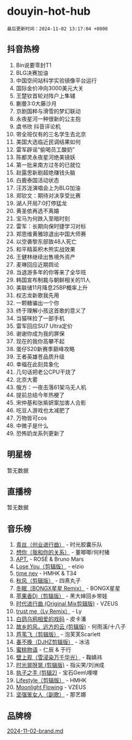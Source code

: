 # douyin-hot-hub

`最后更新时间：2024-11-02 13:17:04 +0800`

## 抖音热榜

1. Bin说要零封T1
1. BLG决赛加油
1. 中国空间站科学实验镜像平台运行
1. 国际金价冲向3000美元大关
1. 王楚钦首轮对阵户上隼辅
1. 蒯曼3:0大藤沙月
1. 京剧国粹与滑雪的梦幻联动
1. 永夜星河一种很新的公主抱
1. 虞书欣 抖音评论机
1. 带全班仅有的三名学生去北京
1. 美国大选临近民调结果如何
1. 雷军辟谣“偷喝员工酸奶”
1. 陈都灵永夜星河绝美镜妖
1. 第一批来南方过冬的已就位
1. 赵露思新剧超绝赚钱头脑
1. 白鹿泰国活动状态
1. 汪苏泷演唱会上为BLG加油
1. 郑钦文：期待对决享受比赛
1. 湖人开局7:0打停猛龙
1. 黄圣依再选不离婚
1. 宝马为何跌入至暗时刻
1. 雷军：长期向保时捷学习对标
1. 郑思维黄雅琼退出中国大师赛
1. 以空袭黎东部致48人死亡
1. 和平精英积木熊实战效果
1. 王健林继续出售境外资产
1. 麦琳回应近期舆论
1. 当退游多年的你等来了全华班
1. 韩国宣布制裁与朝鲜相关的11人
1. 美联储11月降息25BP概率上升
1. 权志龙新歌我先用
1. 一颗糖骗出一个你
1. 终于理解小孩这首歌的意义了
1. 当猫咪捡了一部手机
1. 雷军回应SU7 Ultra定价
1. 谢谢你成为我的屏保
1. 现在的我你高攀不起
1. 蛋仔S20新赛季巅峰攻略
1. 王者英雄苍品质升级
1. 幸福在此刻具象化
1. 几句话把老公CPU干烧了
1. 北京大雾
1. 俄方：一夜击落61架乌无人机
1. 提前总结今年热梗了
1. 宋仲基和张紫妍案加害人合影
1. 吃豆人游戏也太减肥了
1. 万物皆可cos
1. 中微子是什么
1. 恐怖奶龙系列更新了

## 明星榜

暂无数据

## 直播榜

暂无数据

## 音乐榜

1. [青丝（创业进行曲）](https://sf5-hl-cdn-tos.douyinstatic.com/obj/tos-cn-ve-2774/ooYARJB5iBRNhCOkDsS3BAKW91CIMoQfwzwKLi) - 时光胶囊乐队
1. [想你（我和你的关系）](https://sf5-hl-cdn-tos.douyinstatic.com/obj/tos-cn-ve-2774/o8QxhcOBDYYX0zqKCjFVQXZ3RBffnRBQEogitG) - 董唧唧/何村猪
1. [APT.](https://sf5-hl-cdn-tos.douyinstatic.com/obj/tos-cn-ve-2774/oUIcRnUtZBV1JgZtxIMCAiiBSVBSEEOCFfkeMQ) - ROSÉ & Bruno Mars
1. [Lose You（剪辑版）](https://sf5-hl-cdn-tos.douyinstatic.com/obj/tos-cn-ve-2774/og9yxQxAWI86iBNr9ojBFMoWTIvDZZb8HwiGY) - elzio
1. [time nev](https://sf3-cdn-tos.douyinstatic.com/obj/tos-cn-ve-2774/oc6aICzpzBCWrhCvDVi2AZmQLt0gIBxfMEfd6i) - HMHK & T34
1. [秋风（剪辑版）](https://sf3-cdn-tos.douyinstatic.com/obj/tos-cn-ve-2774/ocGaU84LfAfzMd2wbXdQFpCGhBiXg82JNMRRie) - 四熹丸子
1. [冬眠（BONGX星星 Remix）](https://sf5-hl-cdn-tos.douyinstatic.com/obj/tos-cn-ve-2774/oMCfFFoE3LwQ7agAgOIG4ieExqkeAsxNBEkLdz) - BONGX星星
1. [苹果香Dj（剪辑版）](https://sf3-cdn-tos.douyinstatic.com/obj/tos-cn-ve-2774/oEeIEQbYGAOspCTRAIeYF4Ok8LgZ8NBaRe4ztR) - 黑大婶回乡带娃
1. [时代进行曲 (Original Mix剪辑版)](https://sf5-hl-cdn-tos.douyinstatic.com/obj/tos-cn-ve-2774/oYrssziLdrtiW6cKABM8n5Vfc2xwXiIBInoAkn) - VZEUS
1. [trust me（Ly Remix）](https://sf5-hl-cdn-tos.douyinstatic.com/obj/tos-cn-ve-2774/oUo1M8fz5AfmMSExABQQKFE0eCMWgsiccfqrMA) - Ly
1. [白鸽乌鸦相爱的戏码](https://sf3-cdn-tos.douyinstatic.com/obj/tos-cn-ve-2774/oMVVEf6eDAOmFtNtCsEqKpIorBDM8Nkg6TZRqC) - 皮卡潘
1. [故乡的风，远方的云 (剪辑版)](https://sf5-hl-cdn-tos.douyinstatic.com/obj/tos-cn-ve-2774/ooPEdiZMrAAWisczq1WXoZYGU6GxII2UUBvYI) - 何雨溪/十八子
1. [芦苇飞（剪辑版）](https://sf5-hl-cdn-tos.douyinstatic.com/obj/tos-cn-ve-2774/ok3IaChjEFFoK3FAMzXDEgfpeE6Al3Nv2BnfCW) - 泡芙芙Scarlett
1. [春不晚（DJHZ剪辑版）](https://sf3-cdn-tos.douyinstatic.com/obj/tos-cn-ve-2774/osEZa7YZ6wNo9QDABgfGFaCQKRQTNafsBJDnKt) - 冰洁
1. [蜜桃物语](https://sf3-cdn-tos.douyinstatic.com/obj/tos-cn-ve-2774/oIhOSCZtIACtYU4XQkngiW9kCBfVD1Fz9IYeqL) - 仁辰 & 于行
1. [壁上观（雪浸染万千华光）](https://sf3-cdn-tos.douyinstatic.com/obj/tos-cn-ve-2774/ocIizBMxWi8vA8UdAMIYdYCjgBB5Z3WZWxrvY) - 鞠婧祎
1. [时光晃呀晃 (剪辑版)](https://sf5-hl-cdn-tos.douyinstatic.com/obj/tos-cn-ve-2774/o8ACeQem3gwI1x3GIYGAfKG0LJebKFRJDwRwyW) - 指尖笑/刘洲成
1. [执子之手 (剪辑2)](https://sf5-hl-cdn-tos.douyinstatic.com/obj/tos-cn-ve-2774/oUoZLQjCc31XzqsBnBQUNgeKtYPBcgbFDwtfcu) - 宝石Gem\哩哩
1. [Lifestyle（剪辑版）](https://sf6-cdn-tos.douyinstatic.com/obj/tos-cn-ve-2774/owfqGgjwG3V5lCLaAIezFMeg3LtuKNBaZKgzPV) - HMHK
1. [Moonlight Flowing](https://sf3-cdn-tos.douyinstatic.com/obj/tos-cn-ve-2774/oopZsCtRnQgOhEYmv9FfBBgwmeaQmWQQZED9tN) - VZEUS
1. [坚强笨女人（副歌）](https://sf3-cdn-tos.douyinstatic.com/obj/tos-cn-ve-2774/ospNInQiZvGWyBVg5zkNsAMct5uJIg1CrZiPL) - 那艺娜

## 品牌榜

[2024-11-02-brand.md](2024-11-02-brand.md)
